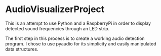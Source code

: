 # AudioVisualizerProject
This is an attempt to use Python and a RaspberryPi in order to display detected sound frequencies through an LED strip.

The first step in this process is to create a working audio detection program. I chose to use pyaudio for its simplicity and easily manipulated data structures.
